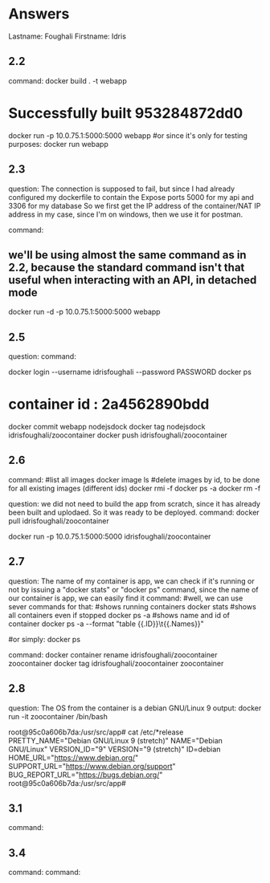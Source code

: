 # Answers

Lastname: Foughali
Firstname: Idris

## 2.2
command:
docker build . -t webapp
# Successfully built 953284872dd0

docker run -p 10.0.75.1:5000:5000 webapp
#or since it's only for testing purposes:
docker run webapp

## 2.3
question:
The connection is supposed to fail, but since I had already configured my dockerfile to contain the Expose ports 5000 for my api and 3306 for my database
So we first get the IP address of the container/NAT IP address in my case, since I'm on windows, then we use it for postman.

command:
## we'll be using almost the same command as in 2.2, because the standard command isn't that useful when interacting with an API, in detached mode
docker run -d -p 10.0.75.1:5000:5000 webapp

## 2.5
question:
command:
		
docker login --username idrisfoughali --password PASSWORD
docker ps
# container id : 2a4562890bdd 
docker commit webapp nodejsdock
docker tag nodejsdock idrisfoughali/zoocontainer
docker push idrisfoughali/zoocontainer

## 2.6
command:
#list all images
docker image ls
#delete images by id, to be done for all existing images (different ids)
docker rmi -f <id of image>
docker ps -a
docker rm -f <id of container>

question: we did not need to build the app from scratch, since it has already been built and uplodaed. So it was ready to be deployed.
command:
docker pull idrisfoughali/zoocontainer

docker run -p 10.0.75.1:5000:5000 idrisfoughali/zoocontainer


## 2.7
question: The name of my container is app, we can check if it's running or not by issuing a "docker stats" or "docker ps" command, since the name of our container is app, we can easily find it
command:
#well, we can use sever commands for that:
#shows running containers
docker stats
#shows all containers even if stopped
docker ps -a 
#shows name and id of container
docker ps -a --format "table {{.ID}}\t{{.Names}}"

#or simply:
docker ps

command:
docker container rename idrisfoughali/zoocontainer zoocontainer
docker tag idrisfoughali/zoocontainer zoocontainer

## 2.8
question: The OS from the container is a debian GNU/Linux 9
output:
docker run -it zoocontainer /bin/bash

root@95c0a606b7da:/usr/src/app# cat /etc/*release
PRETTY_NAME="Debian GNU/Linux 9 (stretch)"
NAME="Debian GNU/Linux"
VERSION_ID="9"
VERSION="9 (stretch)"
ID=debian
HOME_URL="https://www.debian.org/"
SUPPORT_URL="https://www.debian.org/support"
BUG_REPORT_URL="https://bugs.debian.org/"
root@95c0a606b7da:/usr/src/app#


## 3.1
command:

## 3.4
command:
command:
